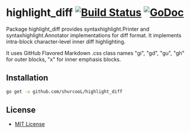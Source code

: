 # highlight_diff [![Build Status](https://travis-ci.org/shurcooL/highlight_diff.svg?branch=master)](https://travis-ci.org/shurcooL/highlight_diff) [![GoDoc](https://godoc.org/github.com/shurcooL/highlight_diff?status.svg)](https://godoc.org/github.com/shurcooL/highlight_diff)

Package highlight_diff provides syntaxhighlight.Printer and syntaxhighlight.Annotator implementations
for diff format. It implements intra-block character-level inner diff highlighting.

It uses GitHub Flavored Markdown .css class names "gi", "gd", "gu", "gh" for outer blocks,
"x" for inner emphasis blocks.

Installation
------------

```bash
go get -u github.com/shurcooL/highlight_diff
```

License
-------

- [MIT License](http://opensource.org/licenses/mit-license.php)
